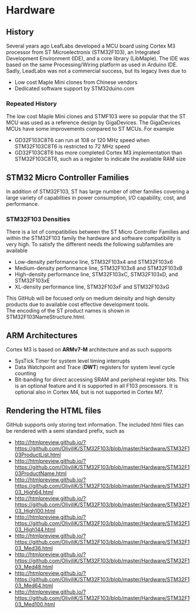 # Hardware
## History
Several years ago LeafLabs developed a MCU board using Cortex M3 processor from ST Microelectronix (STM32F103), an Integrated Development Environment (IDE), and a core library (LibMaple).
The IDE was based on the same Processing/Wiring platform as used in Arduino IDE. Sadly, LeadLabs was not a commercial success, but its legacy lives due to
  * Low cost Maple Mini clones from Chinese vendors
  * Dedicated software support by STM32duino.com
  
### Repeated History
  The low cost Maple Mini clones and STMF103 were so popular that the ST MCU was used as a reference design by GigaDevices.  The GigaDevices MCUs have some improvements compared to ST MCUs. For example
  * GD32F103C8T6 can run at 108 or 120 MHz speed when STM32F103C8T6 is restricted to 72 MHz speed
  * GD32F103C8T6 has more completed Cortex M3 implementation than STM32F103C8T6, such as a register to indicate the available RAM size
  
## STM32 Micro Controller Families
  In addition of STM32F103, ST has large number of other families covering a large variety of capablities in power consumption, I/O capability, cost, and performance.

### STM32F103 Densities
  There is a lot of compatibilies between the ST Micro Controller Families and within the STM32F103 family the hardware and software compatibility is very high.
  To satisfy the different needs the following subfamilies are available
  * Low-density performance line, STM32F103x4 and STM32F103x6
  * Medium-density performance line, STM32F103x8 and STM32F103xB
  * High-density performance line, STM32F103xC, STM32F103xD, and STM32F103xE
  * XL-density performance line, STM32F103xF and STM32F103xG

 This GitHub will be focused only on medium deinsity and high density products due to available cost effective development tools.  
 The encoding of the ST product names is shown in STM32F103NameStructure.html.

## ARM Architectures

Cortex M3 is based on **ARMv7-M** architecture and as such supports
 * SysTick Timer for system level timing interrupts
 * Data Watchpoint and Trace (**DWT**) registers for system level cycle counting
 * Bit-banding for direct accessing SRAM and peripheral register bits. This is an optional feature and it is supported in all F103 processors.  It is optional also in Cortex M4, but is not supported in Cortex M7.

## Rendering the HTML files
  GitHub supports only storing text information.  The included html files can be rendered with a semi standard prefix, such as
  * http://htmlpreview.github.io/?https://github.com/OliviliK/STM32F103/blob/master/Hardware/STM32F103ProductList.html
  * http://htmlpreview.github.io/?https://github.com/OliviliK/STM32F103/blob/master/Hardware/STM32F103ProductName.html
  * http://htmlpreview.github.io/?https://github.com/OliviliK/STM32F103/blob/master/Hardware/STM32F103_High64.html
  * http://htmlpreview.github.io/?https://github.com/OliviliK/STM32F103/blob/master/Hardware/STM32F103_High100.html
  * http://htmlpreview.github.io/?https://github.com/OliviliK/STM32F103/blob/master/Hardware/STM32F103_High144.html
  * http://htmlpreview.github.io/?https://github.com/OliviliK/STM32F103/blob/master/Hardware/STM32F103_Med36.html
  * http://htmlpreview.github.io/?https://github.com/OliviliK/STM32F103/blob/master/Hardware/STM32F103_Med48.html
  * http://htmlpreview.github.io/?https://github.com/OliviliK/STM32F103/blob/master/Hardware/STM32F103_Med64.html
  * http://htmlpreview.github.io/?https://github.com/OliviliK/STM32F103/blob/master/Hardware/STM32F103_Med100.html
